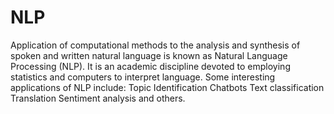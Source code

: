 # NLP
Application of computational methods to the analysis and synthesis of spoken and written natural language is known as Natural Language Processing (NLP). It is an academic discipline devoted to employing statistics and computers to interpret language. Some interesting applications of NLP include:
Topic Identification
Chatbots
Text classification
Translation
Sentiment analysis and others.
